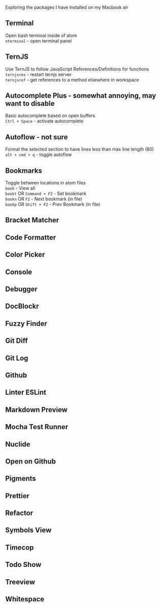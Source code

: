 Exploring the packages I have installed on my Macbook air


## Terminal
Open bash terminal inside of atom  
`nterminal` - open terminal panel  

## TernJS
Use TernJS to follow JavaScript References/Definitions for functions  
`ternjsres` - restart ternjs server  
`ternjsref` - get references to a method elsewhere in workspace  

## Autocomplete Plus - somewhat annoying, may want to disable
Basic autocomplete based on open buffers  
`Ctrl + Space` - activate autocomplete  

## Autoflow  - not sure
Format the selected section to have lines less than max line length (80)  
`alt + cmd + q` - toggle autoflow  

## Bookmarks
Toggle between locations in atom files  
`book` - View all  
`bookt` OR `Command + F2` - Set bookmark  
`bookn` OR `F2` - Next bookmark (in file)  
`bookp` OR `Shift + F2` - Prev Bookmark (in file)  

## Bracket Matcher


## Code Formatter

## Color Picker

## Console

## Debugger

## DocBlockr

## Fuzzy Finder

## Git Diff

## Git Log

## Github

## Linter ESLint

## Markdown Preview

## Mocha Test Runner

## Nuclide

## Open on Github

## Pigments

## Prettier

## Refactor

## Symbols View

## Timecop

## Todo Show

## Treeview

## Whitespace
